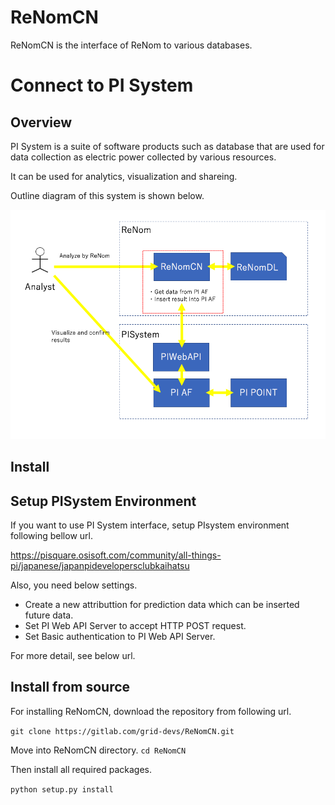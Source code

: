 # ReNomCN

ReNomCN is the interface of ReNom to various databases.

# Connect to PI System
## Overview
PI System is a suite of software products such as database that are used for data collection as electric power collected by various resources.

It can be used for analytics, visualization and shareing.

Outline diagram of this system is shown below.

![overview](static/img/overview.png)

## Install

## Setup PISystem Environment
If you want to use PI System interface, setup PIsystem environment following bellow url.

https://pisquare.osisoft.com/community/all-things-pi/japanese/japanpidevelopersclubkaihatsu

Also, you need below settings.

- Create a new attributtion for prediction data which can be inserted future data.
- Set PI Web API Server to accept HTTP POST request.
- Set Basic authentication to PI Web API Server.
 
For more detail, see below url.


## Install from source
For installing ReNomCN, download the repository from following url.

`git clone https://gitlab.com/grid-devs/ReNomCN.git`

Move into ReNomCN directory.
`cd ReNomCN`

Then install all required packages.

`python setup.py install`
